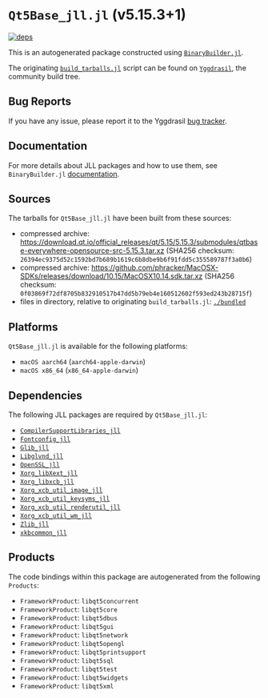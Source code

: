 # `Qt5Base_jll.jl` (v5.15.3+1)

[![deps](https://juliahub.com/docs/Qt5Base_jll/deps.svg)](https://juliahub.com/ui/Packages/Qt5Base_jll/RrDcL?page=2)

This is an autogenerated package constructed using [`BinaryBuilder.jl`](https://github.com/JuliaPackaging/BinaryBuilder.jl).

The originating [`build_tarballs.jl`](https://github.com/JuliaPackaging/Yggdrasil/blob/9a52b5c4b8b111e0a842820067eecc4830d12174/Q/Qt5Base/build_tarballs.jl) script can be found on [`Yggdrasil`](https://github.com/JuliaPackaging/Yggdrasil/), the community build tree.

## Bug Reports

If you have any issue, please report it to the Yggdrasil [bug tracker](https://github.com/JuliaPackaging/Yggdrasil/issues).

## Documentation

For more details about JLL packages and how to use them, see `BinaryBuilder.jl` [documentation](https://docs.binarybuilder.org/stable/jll/).

## Sources

The tarballs for `Qt5Base_jll.jl` have been built from these sources:

* compressed archive: https://download.qt.io/official_releases/qt/5.15/5.15.3/submodules/qtbase-everywhere-opensource-src-5.15.3.tar.xz (SHA256 checksum: `26394ec9375d52c1592bd7b689b1619c6b8dbe9b6f91fdd5c355589787f3a0b6`)
* compressed archive: https://github.com/phracker/MacOSX-SDKs/releases/download/10.15/MacOSX10.14.sdk.tar.xz (SHA256 checksum: `0f03869f72df8705b832910517b47dd5b79eb4e160512602f593ed243b28715f`)
* files in directory, relative to originating `build_tarballs.jl`: [`./bundled`](https://github.com/JuliaPackaging/Yggdrasil/tree/9a52b5c4b8b111e0a842820067eecc4830d12174/Q/Qt5Base/bundled)

## Platforms

`Qt5Base_jll.jl` is available for the following platforms:

* `macOS aarch64` (`aarch64-apple-darwin`)
* `macOS x86_64` (`x86_64-apple-darwin`)

## Dependencies

The following JLL packages are required by `Qt5Base_jll.jl`:

* [`CompilerSupportLibraries_jll`](https://github.com/JuliaBinaryWrappers/CompilerSupportLibraries_jll.jl)
* [`Fontconfig_jll`](https://github.com/JuliaBinaryWrappers/Fontconfig_jll.jl)
* [`Glib_jll`](https://github.com/JuliaBinaryWrappers/Glib_jll.jl)
* [`Libglvnd_jll`](https://github.com/JuliaBinaryWrappers/Libglvnd_jll.jl)
* [`OpenSSL_jll`](https://github.com/JuliaBinaryWrappers/OpenSSL_jll.jl)
* [`Xorg_libXext_jll`](https://github.com/JuliaBinaryWrappers/Xorg_libXext_jll.jl)
* [`Xorg_libxcb_jll`](https://github.com/JuliaBinaryWrappers/Xorg_libxcb_jll.jl)
* [`Xorg_xcb_util_image_jll`](https://github.com/JuliaBinaryWrappers/Xorg_xcb_util_image_jll.jl)
* [`Xorg_xcb_util_keysyms_jll`](https://github.com/JuliaBinaryWrappers/Xorg_xcb_util_keysyms_jll.jl)
* [`Xorg_xcb_util_renderutil_jll`](https://github.com/JuliaBinaryWrappers/Xorg_xcb_util_renderutil_jll.jl)
* [`Xorg_xcb_util_wm_jll`](https://github.com/JuliaBinaryWrappers/Xorg_xcb_util_wm_jll.jl)
* [`Zlib_jll`](https://github.com/JuliaBinaryWrappers/Zlib_jll.jl)
* [`xkbcommon_jll`](https://github.com/JuliaBinaryWrappers/xkbcommon_jll.jl)

## Products

The code bindings within this package are autogenerated from the following `Products`:

* `FrameworkProduct`: `libqt5concurrent`
* `FrameworkProduct`: `libqt5core`
* `FrameworkProduct`: `libqt5dbus`
* `FrameworkProduct`: `libqt5gui`
* `FrameworkProduct`: `libqt5network`
* `FrameworkProduct`: `libqt5opengl`
* `FrameworkProduct`: `libqt5printsupport`
* `FrameworkProduct`: `libqt5sql`
* `FrameworkProduct`: `libqt5test`
* `FrameworkProduct`: `libqt5widgets`
* `FrameworkProduct`: `libqt5xml`
